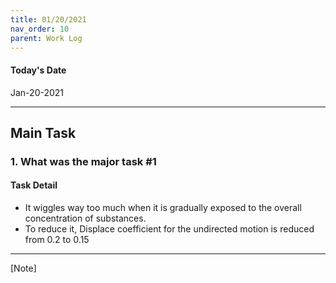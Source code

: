 ```yaml
---
title: 01/20/2021
nav_order: 10
parent: Work Log
---
```


#### Today's Date
Jan-20-2021

--------------------------------------------------------------------------------
## Main Task

### 1. What was the major task #1
#### Task Detail 
- It wiggles way too much when it is gradually exposed to the overall concentration of substances. 
- To reduce it, Displace coefficient for the undirected motion is reduced from 0.2 to 0.15

----------------------------------------------------------
[Note]
